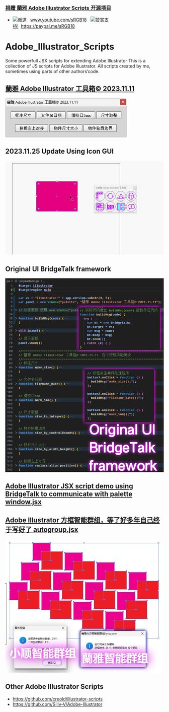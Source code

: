 ### [捐赠 蘭雅 Adobe Illustrator Scripts 开源项目](https://github.com/hongwenjun/corelvba/blob/main/donate.md)
- [![](https://raw.githubusercontent.com/hongwenjun/vps_setup/master/img/youtube.png)频道](https://www.youtube.com/sRGB18/videos) &nbsp;&nbsp;www.youtube.com/sRGB18 &nbsp;&nbsp;[![](https://raw.githubusercontent.com/hongwenjun/vps_setup/master/img/paypal.png)赞赏支持!](https://paypal.me/sRGB18)&nbsp;&nbsp;https://paypal.me/sRGB18

# Adobe_Illustrator_Scripts
Some powerfull JSX scripts for extending Adobe Illustrator
This is a collection of JS scripts for Adobe Illustrator. All scripts created by me, sometimes using parts of other authors’code. 


## [蘭雅 Adobe Illustrator 工具箱© 2023.11.11](./jsx/LanyaAITools.jsx)
[![](./img/lyjsx.png)](./jsx/LanyaAITools.jsx)


##  2023.11.25 Update Using Icon GUI
![](./img/demo.gif)


## Original UI BridgeTalk framework
![](./img/UI_BridgeTalk.png)

## [Adobe Illustrator JSX script demo using BridgeTalk to communicate with palette window.jsx](./jsx/Adobe%20Illustrator%20JSX%20script%20demo%20using%20BridgeTalk%20to%20communicate%20with%20palette%20window.jsx)


## [Adobe Illustrator 方框智能群组，等了好多年自己终于写好了 autogroup.jsx](./jsx/autogroup.jsx)
![](./img/AIGroup.webp)



## Other Adobe Illustrator Scripts
- https://github.com/creold/illustrator-scripts
- https://github.com/Silly-V/Adobe-Illustrator